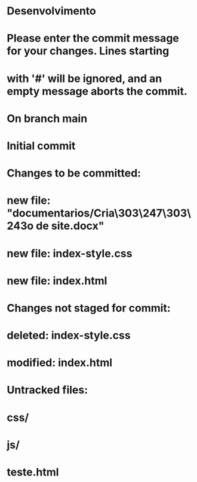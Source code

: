 # Desenvolvimento

# Please enter the commit message for your changes. Lines starting
# with '#' will be ignored, and an empty message aborts the commit.
#
# On branch main
#
# Initial commit
#
# Changes to be committed:
#	new file:   "documentarios/Cria\303\247\303\243o de site.docx"
#	new file:   index-style.css
#	new file:   index.html
#
# Changes not staged for commit:
#	deleted:    index-style.css
#	modified:   index.html
#
# Untracked files:
#	css/
#	js/
#	teste.html
